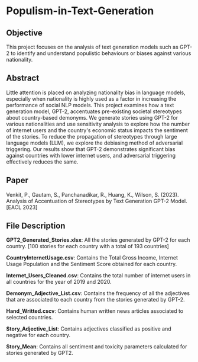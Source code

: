 # Populism-in-Text-Generation

## Objective
This project focuses on the analysis of text generation models such as GPT-2 to identify and understand populistic behaviours or biases against various nationality. 

## Abstract
Little attention is placed on analyzing nationality bias in language models, especially when nationality is highly used as a factor in increasing the performance of social NLP models. This project examines how a text generation model, GPT-2, accentuates pre-existing societal stereotypes about country-based demonyms. We generate stories using GPT-2 for various nationalities and use sensitivity analysis to explore how the number of internet users and the country's economic status impacts the sentiment of the stories. To reduce the propagation of stereotypes through large language models (LLM), we explore the debiasing method of adversarial triggering. Our results show that GPT-2 demonstrates significant bias against countries with lower internet users, and adversarial triggering effectively reduces the same.

## Paper
Venkit, P., Gautam, S., Panchanadikar, R., Huang, K., Wilson, S. (2023). Analysis of Accentuation of Stereotypes by Text Generation GPT-2 Model. [EACL 2023]

## File Description
**GPT2_Generated_Stories.xlsx**: All the stories generated by GPT-2 for each country. [100 stories for each country with a total of 193 countries]

**CountryInternetUsage.csv**: Contains the Total Gross Income, Internet Usage Population and the Sentiment Score obtained for each country. 

**Internet_Users_Cleaned.csv**: Contains the total number of internet users in all countries for the year of 2019 and 2020.

**Demonym_Adjective_List.csv**: Contains the frequency of all the adjectives that are associated to each country from the stories generated by GPT-2.

**Hand_Writted.cscv**: Contains human written news articles associated to selected countries. 

**Story_Adjective_List**: Contains adjectives classified as positive and negative for each country. 

**Story_Mean**: Contains all sentiment and toxicity parameters calculated for stories generated by GPT2.
